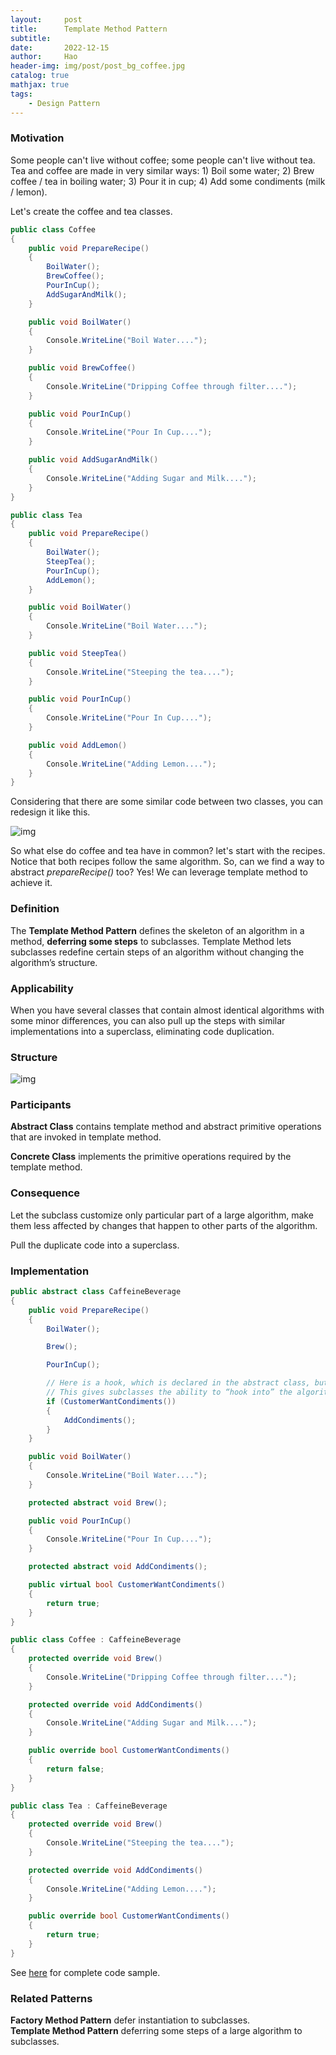 ```yaml
---
layout:     post
title:      Template Method Pattern
subtitle:   
date:       2022-12-15
author:     Hao
header-img: img/post/post_bg_coffee.jpg
catalog: true
mathjax: true
tags:
    - Design Pattern
---
```


### Motivation

Some people can't live without coffee; some people can't live without tea. Tea and coffee are made in very similar ways: 1) Boil some water; 2) Brew coffee / tea in boiling water; 3) Pour it in cup; 4) Add some condiments (milk / lemon).

Let's create the coffee and tea classes.

```c#
public class Coffee
{
    public void PrepareRecipe()
    {
        BoilWater();
        BrewCoffee();
        PourInCup();
        AddSugarAndMilk();
    }

    public void BoilWater()
    {
        Console.WriteLine("Boil Water....");
    }

    public void BrewCoffee()
    {
        Console.WriteLine("Dripping Coffee through filter....");
    }

    public void PourInCup()
    {
        Console.WriteLine("Pour In Cup....");
    }

    public void AddSugarAndMilk()
    {
        Console.WriteLine("Adding Sugar and Milk....");
    }
}

public class Tea
{
    public void PrepareRecipe()
    {
        BoilWater();
        SteepTea();
        PourInCup();
        AddLemon();
    }

    public void BoilWater()
    {
        Console.WriteLine("Boil Water....");
    }

    public void SteepTea()
    {
        Console.WriteLine("Steeping the tea....");
    }

    public void PourInCup()
    {
        Console.WriteLine("Pour In Cup....");
    }

    public void AddLemon()
    {
        Console.WriteLine("Adding Lemon....");
    }
}
```

Considering that there are some similar code between two classes, you can redesign it like this.

![img](/img/DesignPattern/template_motivation.png)

So what else do coffee and tea have in common? let's start with the recipes. Notice that both recipes follow the same algorithm. So, can we find a way to abstract *prepareRecipe()* too? Yes! We can leverage template method to achieve it.

### Definition

The **Template Method Pattern** defines the skeleton of an algorithm in a method, **deferring some steps** to subclasses. Template Method lets subclasses redefine certain steps of an algorithm without changing the algorithm’s structure.

### Applicability

When you have several classes that contain almost identical algorithms with some minor differences, you can also pull up the steps with similar implementations into a superclass, eliminating code duplication. 

### Structure

![img](/img/DesignPattern/template.png)

### Participants

**Abstract Class** contains template method and abstract primitive operations that are invoked in template method.

**Concrete Class** implements the primitive operations required by the template method.

### Consequence

Let the subclass customize only particular part of a large algorithm, make them less affected by changes that happen to other parts of the algorithm.

Pull the duplicate code into a superclass.

### Implementation

```c#
public abstract class CaffeineBeverage
{
    public void PrepareRecipe()
    {
        BoilWater();

        Brew();

        PourInCup();

        // Here is a hook, which is declared in the abstract class, but only given an empty or default implementation. 
        // This gives subclasses the ability to “hook into” the algorithm at various points
        if (CustomerWantCondiments())
        {
            AddCondiments();
        }
    }

    public void BoilWater()
    {
        Console.WriteLine("Boil Water....");
    }

    protected abstract void Brew();

    public void PourInCup()
    {
        Console.WriteLine("Pour In Cup....");
    }

    protected abstract void AddCondiments();

    public virtual bool CustomerWantCondiments()
    {
        return true;
    }
}
```

```c#
public class Coffee : CaffeineBeverage
{
    protected override void Brew()
    {
        Console.WriteLine("Dripping Coffee through filter....");
    }

    protected override void AddCondiments()
    {
        Console.WriteLine("Adding Sugar and Milk....");
    }

    public override bool CustomerWantCondiments()
    {
        return false;
    }
}

public class Tea : CaffeineBeverage
{
    protected override void Brew()
    {
        Console.WriteLine("Steeping the tea....");
    }

    protected override void AddCondiments()
    {
        Console.WriteLine("Adding Lemon....");
    }

    public override bool CustomerWantCondiments()
    {
        return true;
    }
}
```

See [here](https://github.com/haoozhang/Head-First-Design-Pattern/tree/main/TemplateMethodPattern) for complete code sample.

### Related Patterns

**Factory Method Pattern** defer instantiation to subclasses. \
**Template Method Pattern** deferring some steps of a large algorithm to subclasses.